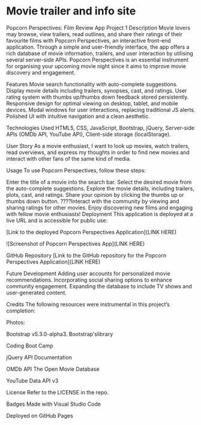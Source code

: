 # Movie trailer and info site
Popcorn Perspectives: Film Review App Project 1
Description
Movie lovers may browse, view trailers, read outlines, and share their ratings of their favourite films with Popcorn Perspectives, an interactive front-end application. Through a simple and user-friendly interface, the app offers a rich database of movie information, trailers, and user interaction by utilising several server-side APIs. Popcorn Perspectives is an essential instrument for organising your upcoming movie night since it aims to improve movie discovery and engagement.

Features
Movie search functionality with auto-complete suggestions. Display movie details including trailers, synopses, cast, and ratings. User rating system with thumbs up/thumbs down feedback stored persistently. Responsive design for optimal viewing on desktop, tablet, and mobile devices. Modal windows for user interactions, replacing traditional JS alerts. Polished UI with intuitive navigation and a clean aesthetic.

Technologies Used
HTML5, CSS, JavaScript, Bootstrap, jQuery, Server-side APIs (OMDb API, YouTube API), Client-side storage (localStorage).

User Story
As a movie enthusiast, I want to look up movies, watch trailers, read overviews, and express my thoughts in order to find new movies and interact with other fans of the same kind of media.

Usage
To use Popcorn Perspectives, follow these steps:

Enter the title of a movie into the search bar.
Select the desired movie from the auto-complete suggestions.
Explore the movie details, including trailers, plots, cast, and ratings.
Share your opinion by clicking the thumbs up or thumbs down button.
????Interact with the community by viewing and sharing ratings for other movies.
Enjoy discovering new films and engaging with fellow movie enthusiasts!
Deployment
This application is deployed at a live URL and is accessible for public use:

[Link to the deployed Popcorn Perspectives Application](LINK HERE)

![Screenshot of Popcorn Perspectives App](LINK HERE)

GitHub Repository
[Link to the GitHub repository for the Popcorn Perspectives Application](LINK HERE)

Future Development
Adding user accounts for personalized movie recommendations. Incorporating social sharing options to enhance community engagement. Expanding the database to include TV shows and user-generated content.

Credits
The following resources were instrumental in this project’s completion:

Photos:

Bootstrap v5.3.0-alpha3. Bootstrap'slibrary

Coding Boot Camp

jQuery API Documentation

OMDb API The Open Movie Database

YouTube Data API v3

License
Refer to the LICENSE in the repo.

Badges
Made with Visual Studio Code

Deployed on GitHub Pages
